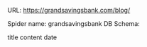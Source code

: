 URL: https://grandsavingsbank.com/blog/

Spider name: grandsavingsbank
DB Schema:

title
content
date